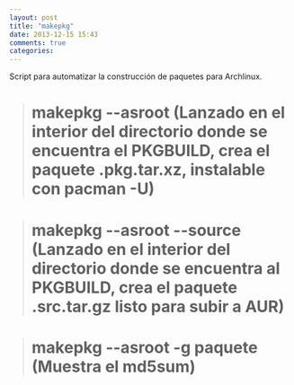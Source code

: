 ```yaml
---
layout: post
title: "makepkg"
date: 2013-12-15 15:43
comments: true
categories: 
---
```

Script para automatizar la construcción de paquetes para Archlinux.

># makepkg --asroot (Lanzado en el interior del directorio donde se encuentra el PKGBUILD, crea el paquete .pkg.tar.xz, instalable con pacman -U)

># makepkg --asroot --source (Lanzado en el interior del directorio donde se encuentra al PKGBUILD, crea el paquete .src.tar.gz listo para subir a AUR)

># makepkg --asroot -g paquete (Muestra el md5sum)

